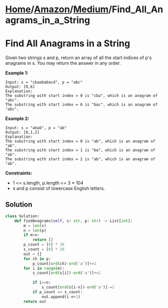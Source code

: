# [Home](./../..)/[Amazon](./..)/[Medium](./)/Find_All_Anagrams_in_a_String
<h1>Find All Anagrams in a String</h1>

<p>
Given two strings s and p, return an array of all the start indices of p's anagrams in s. You may return the answer in any order.
</p>

<b>Example 1:</b>

    Input: s = "cbaebabacd", p = "abc"
    Output: [0,6]
    Explanation:
    The substring with start index = 0 is "cba", which is an anagram of "abc".
    The substring with start index = 6 is "bac", which is an anagram of "abc".
    
<b>Example 2:</b>

    Input: s = "abab", p = "ab"
    Output: [0,1,2]
    Explanation:
    The substring with start index = 0 is "ab", which is an anagram of "ab".
    The substring with start index = 1 is "ba", which is an anagram of "ab".
    The substring with start index = 2 is "ab", which is an anagram of "ab".

<b>Constraints:</b>

- 1 <= s.length, p.length <= 3 * 104
- s and p consist of lowercase English letters.

<h2>Solution</h2>

```python
class Solution:
    def findAnagrams(self, s: str, p: str) -> List[int]:
        m = len(s)
        n = len(p)
        if m<n:
            return []
        p_count = [0] * 26
        s_count = [0] * 26
        out = []
        for ch in p:
            p_count[ord(ch)-ord('a')]+=1
        for i in range(m):
            s_count[ord(s[i])-ord('a')]+=1
            
            if i>=n:
                s_count[ord(s[i-n])-ord('a')]-=1
            if p_count == s_count:
                out.append(i-n+1)
        return out
```

